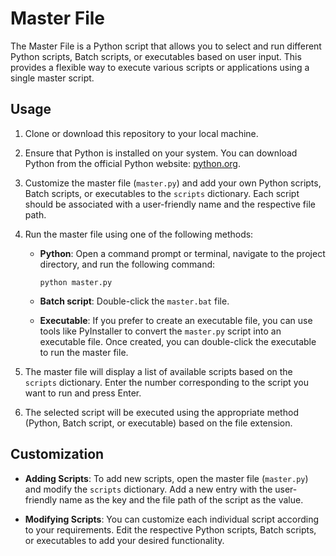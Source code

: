 # Master File

The Master File is a Python script that allows you to select and run different Python scripts, Batch scripts, or executables based on user input. This provides a flexible way to execute various scripts or applications using a single master script.

## Usage

1. Clone or download this repository to your local machine.

2. Ensure that Python is installed on your system. You can download Python from the official Python website: [python.org](https://www.python.org/downloads/).

3. Customize the master file (`master.py`) and add your own Python scripts, Batch scripts, or executables to the `scripts` dictionary. Each script should be associated with a user-friendly name and the respective file path.

4. Run the master file using one of the following methods:

   - **Python**: Open a command prompt or terminal, navigate to the project directory, and run the following command:
     ```
     python master.py
     ```

   - **Batch script**: Double-click the `master.bat` file.

   - **Executable**: If you prefer to create an executable file, you can use tools like PyInstaller to convert the `master.py` script into an executable file. Once created, you can double-click the executable to run the master file.

5. The master file will display a list of available scripts based on the `scripts` dictionary. Enter the number corresponding to the script you want to run and press Enter.

6. The selected script will be executed using the appropriate method (Python, Batch script, or executable) based on the file extension.

## Customization

- **Adding Scripts**: To add new scripts, open the master file (`master.py`) and modify the `scripts` dictionary. Add a new entry with the user-friendly name as the key and the file path of the script as the value.

- **Modifying Scripts**: You can customize each individual script according to your requirements. Edit the respective Python scripts, Batch scripts, or executables to add your desired functionality.



